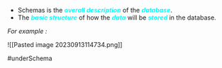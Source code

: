 - Schemas is the ***<span style="color:#00ffff">overall description</span>*** of the ***<span style="color:#00ffff">database</span>***.
- The ***<span style="color:#00ffff">basic structure</span>*** of how the ***<span style="color:#00ffff">data</span>*** will be ***<span style="color:#00ffff">stored</span>*** in the database. 

*For example :*

![[Pasted image 20230913114734.png]]

#underSchema